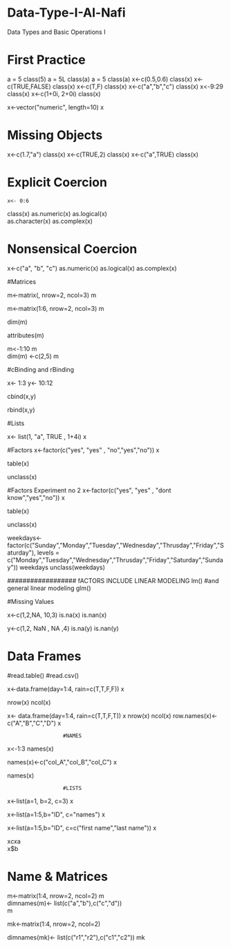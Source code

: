 # Data-Type-I-Al-Nafi
Data Types and Basic Operations I
  # First Practice
   
  a = 5
  class(5)
  a = 5L
  class(a)
  a = 5 
  class(a)
  x<-c(0.5,0.6)
  class(x)
  x<-c(TRUE,FALSE)
  class(x)
  x<-c(T,F)
  class(x)
  x<-c("a","b","c")
  class(x)
  x<-9:29
  class(x)
  x<-c(1+0i, 2+0i)
  class(x)
  
  
  x<-vector("numeric", length=10)
x


   # Missing Objects
x<-c(1.7,"a")
class(x)
x<-c(TRUE,2)
class(x)
x<-c("a",TRUE)
class(x)



# Explicit Coercion 
    x<- 0:6
   class(x)
   as.numeric(x)
   as.logical(x)   
   as.character(x)
   as.complex(x)
   
   # Nonsensical Coercion
   
  x<-c("a", "b", "c")
  as.numeric(x)
  as.logical(x)
  as.complex(x)  
  
  
  #Matrices 


  m<-matrix(, nrow=2, ncol=3)
  m
  
  m<-matrix(1:6, nrow=2, ncol=3)
  m
  
  dim(m)
  
  attributes(m)
  
  
  m<-1:10
  m  
  dim(m) <-c(2,5)
  m  
  
  #cBinding and rBinding
  
  x<- 1:3
  y<- 10:12
  
  cbind(x,y)
  
  rbind(x,y)
  
  
  #Lists
  
  x<- list(1, "a", TRUE , 1+4i)
  x  
  
  #Factors 
  x<-factor(c("yes", "yes" , "no","yes","no"))
  x  
   
  table(x)
  
  unclass(x)

  
  #Factors Experiment no 2
  x<-factor(c("yes", "yes" , "dont know","yes","no"))
  x  
  
  table(x)
  
  

  
  unclass(x)
  
  
  weekdays<-factor(c("Sunday","Monday","Tuesday","Wednesday","Thrusday","Friday","Saturday"),
                   levels = c("Monday","Tuesday","Wednesday","Thrusday","Friday","Saturday","Sunday"))
  weekdays
  unclass(weekdays)
  
  ################## fACTORS INCLUDE LINEAR MODELING lm()
  #and general linear modeling glm()
  
  #Missing Values
  
  
  x<-c(1,2,NA, 10,3)
  is.na(x)
  is.nan(x)
  
  y<-c(1,2, NaN , NA ,4)
  is.na(y)
  is.nan(y)
  
  
  # Data Frames
  #read.table()
  #read.csv()
  
  x<-data.frame(day=1:4, rain=c(T,T,F,F))
  x
  
  nrow(x)
  ncol(x)  
  
  
  x<- data.frame(day=1:4, rain=c(T,T,F,T))
  x
  nrow(x)
  ncol(x)
  row.names(x)<-c("A","B","C","D")
  x
  
  
  
  
  
                      #NAMES
  x<-1:3
  names(x)  
  
  names(x)<-c("col_A","col_B","col_C")
  x
  
  names(x)
  
  
  
  
  
                      #LISTS
  x<-list(a=1, b=2, c=3)
  x  

  
  x<-list(a=1:5,b="ID", c="names")
  x  
  
  x<-list(a=1:5,b="ID", c=c("first name","last name"))
  x  
  
  x$c
  x$a  
  x$b  

  
  # Name & Matrices  
  m<-matrix(1:4, nrow=2, ncol=2)
  m  
  dimnames(m)<- list(c("a","b"),c("c","d"))  
  m  
  
  
  mk<-matrix(1:4, nrow=2, ncol=2)
  
  dimnames(mk)<- list(c("r1","r2"),c("c1","c2"))
  mk  
  
